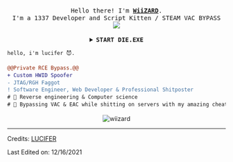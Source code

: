 <p align="center">
  <br>
  <samp>
    Hello there! I'm <b><a rel="nofollow noopener noreferrer" target="_blank" href="https://bullywiihacks.forumotion.com/">WiiZARD</a></b>.
    <br>I'm a 1337 Developer and Script Kitten / STEAM VAC BYPASS<br>

</samp>

  <img src="https://images-wixmp-ed30a86b8c4ca887773594c2.wixmp.com/f/cf2a2628-6126-4767-9684-0b5f75a06612/dd546ex-d5116361-3d5c-4aaa-8eb2-162626f7137f.gif?token=eyJ0eXAiOiJKV1QiLCJhbGciOiJIUzI1NiJ9.eyJzdWIiOiJ1cm46YXBwOiIsImlzcyI6InVybjphcHA6Iiwib2JqIjpbW3sicGF0aCI6IlwvZlwvY2YyYTI2MjgtNjEyNi00NzY3LTk2ODQtMGI1Zjc1YTA2NjEyXC9kZDU0NmV4LWQ1MTE2MzYxLTNkNWMtNGFhYS04ZWIyLTE2MjYyNmY3MTM3Zi5naWYifV1dLCJhdWQiOlsidXJuOnNlcnZpY2U6ZmlsZS5kb3dubG9hZCJdfQ.kmjuTM79t5mvHEfuNSaMSOcsvqeL7_KnJecszAGHwDo" width="200"/>

</p>


<details align="center">

<summary> <b> <samp> START DIE.EXE </samp></b></summary>
<samp>
 <b><h2 style="color: #fc6203">B U R I E D &nbsp; A L I V E !</h2> </b>

<img src="https://thumbs.gfycat.com/AdmirableFlimsyDeermouse-size_restricted.gif" width="200"/>

Recent Project: <a href="https://github.com/WiiZARDD/Marathon-Fortnite-Cheat-Fix-Leak">Marathon-Fortnite-Cheat-Fix-Leak</a>

<p align="center">
  &nbsp;
  <a rel="nofollow noopener noreferrer" target="_blank" href="https://twitter.com/gangrelatable">
  <img src="https://raw.githubusercontent.com/TanZng/TanZng/master/assets/twitter.png" width="30px" alt="Twitter"></a>
  &nbsp; 
  &nbsp;
  <a rel="nofollow noopener noreferrer" target="_blank" href="https://www.youtube.com/channel/UCBM6rkUSt6rBu3KUucuLy8w">
  <img src="https://raw.githubusercontent.com/TanZng/TanZng/master/assets/youtube.png" width="30px" alt="YouTube"></a>
  &nbsp;
  &nbsp;
  <a rel="nofollow noopener noreferrer" target="_blank" href="https://steamcommunity.com/id/gangrelatable/">
  <img src="https://www.freeiconspng.com/uploads/steam-icon-19.png" width="23px" alt="Secret"></a>
</p> 


</samp>
</details>

```diff
hello, i'm lucifer 😈.

@@Private RCE Bypass.@@
+ Custom HWID Spoofer
- JTAG/RGH Faggot
! Software Engineer, Web Developer & Professional Shitposter
# 📖 Reverse engineering & Computer science
# 📖 Bypassing VAC & EAC while shitting on servers with my amazing cheats
```
<p align="center"> <img align="center" src="https://github-readme-streak-stats.herokuapp.com/?user=wiizard&" alt="wiizard" /></p>


----
Credits: [LUCIFER](https://steamcommunity.com/id/gangrelatable)

Last Edited on: 12/16/2021
